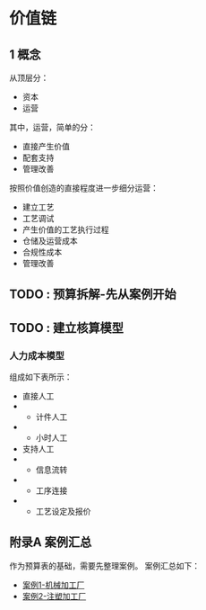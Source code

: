 # 价值链

## 1 概念
从顶层分：  
* 资本  
* 运营  

其中，运营，简单的分：  
* 直接产生价值  
* 配套支持  
* 管理改善  

按照价值创造的直接程度进一步细分运营：  
* 建立工艺  
* 工艺调试  
* 产生价值的工艺执行过程  
* 仓储及运营成本
* 合规性成本
* 管理改善

## TODO : 预算拆解-先从案例开始

## TODO : 建立核算模型

### 人力成本模型
组成如下表所示：  
* 直接人工
* * 计件人工 
* * 小时人工
* 支持人工
* * 信息流转
* * 工序连接
* * 工艺设定及报价


## 附录A 案例汇总  
作为预算表的基础，需要先整理案例。
案例汇总如下：  
* [案例1-机械加工厂](case1/README.md)  
* [案例2-注塑加工厂](case2/README.md)
